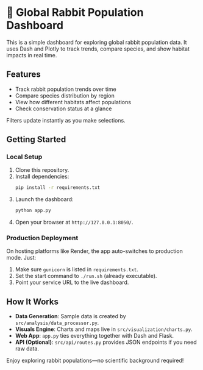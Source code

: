 # 🐰 Global Rabbit Population Dashboard

This is a simple dashboard for exploring global rabbit population data. It uses Dash and Plotly to track trends, compare species, and show habitat impacts in real time.

## Features

- Track rabbit population trends over time
- Compare species distribution by region
- View how different habitats affect populations
- Check conservation status at a glance

Filters update instantly as you make selections.

## Getting Started

### Local Setup

1. Clone this repository.
2. Install dependencies:
   ```bash
   pip install -r requirements.txt
   ```
3. Launch the dashboard:
   ```bash
   python app.py
   ```
4. Open your browser at `http://127.0.0.1:8050/`.

### Production Deployment

On hosting platforms like Render, the app auto-switches to production mode. Just:

1. Make sure `gunicorn` is listed in `requirements.txt`.
2. Set the start command to `./run.sh` (already executable).
3. Point your service URL to the live dashboard.

## How It Works

- **Data Generation**: Sample data is created by `src/analysis/data_processor.py`.
- **Visuals Engine**: Charts and maps live in `src/visualization/charts.py`.
- **Web App**: `app.py` ties everything together with Dash and Flask.
- **API (Optional)**: `src/api/routes.py` provides JSON endpoints if you need raw data.

Enjoy exploring rabbit populations—no scientific background required!
